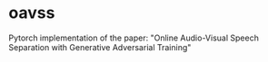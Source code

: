 # oavss
Pytorch implementation of the paper: "Online Audio-Visual Speech Separation with Generative Adversarial Training"
